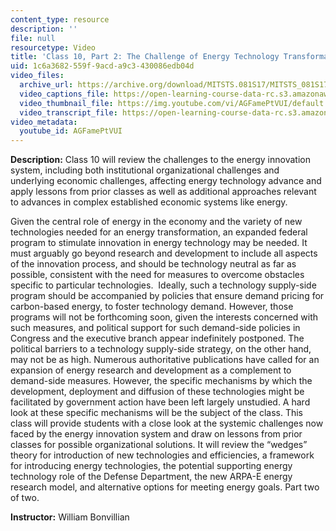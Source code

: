 ```yaml
---
content_type: resource
description: ''
file: null
resourcetype: Video
title: 'Class 10, Part 2: The Challenge of Energy Technology Transformation'
uid: 1c6a3682-559f-9acd-a9c3-430086edb04d
video_files:
  archive_url: https://archive.org/download/MITSTS.081S17/MITSTS_081S17_Class10_2_300k.mp4
  video_captions_file: https://open-learning-course-data-rc.s3.amazonaws.com/sts-081-innovation-systems-for-science-technology-energy-manufacturing-and-health-spring-2017/1c1e9ee95753587e87833d1ccb5687a2_AGFamePtVUI.vtt
  video_thumbnail_file: https://img.youtube.com/vi/AGFamePtVUI/default.jpg
  video_transcript_file: https://open-learning-course-data-rc.s3.amazonaws.com/sts-081-innovation-systems-for-science-technology-energy-manufacturing-and-health-spring-2017/8f972a5e60e15b426f53ab5262c4e489_AGFamePtVUI.pdf
video_metadata:
  youtube_id: AGFamePtVUI
---
```


**Description:** Class 10 will review the challenges to the energy innovation system, including both institutional organizational challenges and underlying economic challenges, affecting energy technology advance and apply lessons from prior classes as well as additional approaches relevant to advances in complex established economic systems like energy. 

Given the central role of energy in the economy and the variety of new technologies needed for an energy transformation, an expanded federal program to stimulate innovation in energy technology may be needed. It must arguably go beyond research and development to include all aspects of the innovation process, and should be technology neutral as far as possible, consistent with the need for measures to overcome obstacles specific to particular technologies.  Ideally, such a technology supply-side program should be accompanied by policies that ensure demand pricing for carbon-based energy, to foster technology demand. However, those programs will not be forthcoming soon, given the interests concerned with such measures, and political support for such demand-side policies in Congress and the executive branch appear indefinitely postponed. The political barriers to a technology supply-side strategy, on the other hand, may not be as high. Numerous authoritative publications have called for an expansion of energy research and development as a complement to demand-side measures. However, the specific mechanisms by which the development, deployment and diffusion of these technologies might be facilitated by government action have been left largely unstudied. A hard look at these specific mechanisms will be the subject of the class. This class will provide students with a close look at the systemic challenges now faced by the energy innovation system and draw on lessons from prior classes for possible organizational solutions. It will review the “wedges” theory for introduction of new technologies and efficiencies, a framework for introducing energy technologies, the potential supporting energy technology role of the Defense Department, the new ARPA-E energy research model, and alternative options for meeting energy goals. Part two of two.

**Instructor:** William Bonvillian